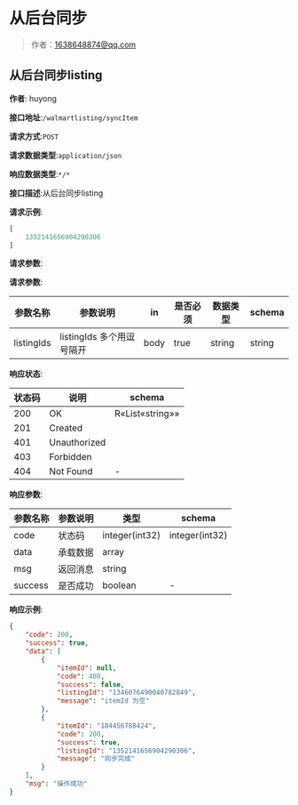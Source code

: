 # 从后台同步

> 作者：1638648874@qq.com

## 从后台同步listing

**作者**: huyong

**接口地址**:`/walmartlisting/syncItem`


**请求方式**:`POST`


**请求数据类型**:`application/json`


**响应数据类型**:`*/*`


**接口描述**:从后台同步listing


**请求示例**:


```javascript
[
    1352141656904290306
]
```


**请求参数**:


**请求参数**:


| 参数名称 | 参数说明 | in    | 是否必须 | 数据类型 | schema |
| -------- | -------- | ----- | -------- | -------- | ------ |
|listingIds|listingIds 多个用逗号隔开|body|true|string|string|


**响应状态**:


| 状态码 | 说明 | schema |
| -------- | -------- | ----- | 
|200|OK|R«List«string»»|
|201|Created||
|401|Unauthorized||
|403|Forbidden||
|404|Not Found|-|


**响应参数**:


| 参数名称 | 参数说明 | 类型 | schema |
| -------- | -------- | ----- |----- | 
|code|状态码|integer(int32)|integer(int32)|
|data|承载数据|array||
|msg|返回消息|string||
|success|是否成功|boolean|-|


**响应示例**:
```json
{
    "code": 200,
    "success": true,
    "data": [
        {
            "itemId": null,
            "code": 400,
            "success": false,
            "listingId": "1346076490040782849",
            "message": "itemId 为空"
        },
        {
            "itemId": "184456788424",
            "code": 200,
            "success": true,
            "listingId": "1352141656904290306",
            "message": "同步完成"
        }
    ],
    "msg": "操作成功"
}
```